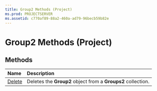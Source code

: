 ```yaml
---
title: Group2 Methods (Project)
ms.prod: PROJECTSERVER
ms.assetid: c770af89-88a2-460a-ad79-96becb59b82e
---
```



# Group2 Methods (Project)

## Methods



|**Name**|**Description**|
|:-----|:-----|
|[Delete](group2-delete-method-project.md)|Deletes the  **Group2** object from a **Groups2** collection.|

